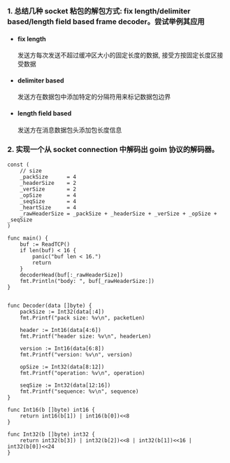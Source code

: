 ### 1. 总结几种 socket 粘包的解包方式: fix length/delimiter based/length field based frame decoder。尝试举例其应用

- #### fix length
	发送方每次发送不超过缓冲区大小的固定长度的数据, 接受方按固定长度区接受数据

- #### delimiter based
	发送方在数据包中添加特定的分隔符用来标记数据包边界

- #### length field based
	发送方在消息数据包头添加包长度信息

### 2. 实现一个从 socket connection 中解码出 goim 协议的解码器。


```golang
const (
	// size
	_packSize      = 4
	_headerSize    = 2
	_verSize       = 2
	_opSize        = 4
	_seqSize       = 4
	_heartSize     = 4
	_rawHeaderSize = _packSize + _headerSize + _verSize + _opSize + _seqSize
)

func main() {
	buf := ReadTCP()
	if len(buf) < 16 {
		panic("buf len < 16.")
		return
	}
	decoderHead(buf[:_rawHeaderSize])
	fmt.Println("body: ", buf[_rawHeaderSize:])
}


func Decoder(data []byte) {
	packSize := Int32(data[:4])
	fmt.Printf("pack size: %v\n", packetLen)

	header := Int16(data[4:6])
	fmt.Printf("header size: %v\n", headerLen)

	version := Int16(data[6:8])
	fmt.Printf("version: %v\n", version)

	opSize := Int32(data[8:12])
	fmt.Printf("operation: %v\n", operation)

	seqSize := Int32(data[12:16])
	fmt.Printf("sequence: %v\n", sequence)
}

func Int16(b []byte) int16 {
	return int16(b[1]) | int16(b[0])<<8
}

func Int32(b []byte) int32 {
	return int32(b[3]) | int32(b[2])<<8 | int32(b[1])<<16 | int32(b[0])<<24
}
```
